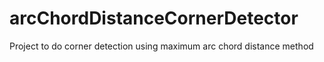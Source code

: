 # arcChordDistanceCornerDetector
Project to do corner detection using maximum arc chord distance method

